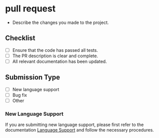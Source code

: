 # pull request

- Describe the changes you made to the project.

## Checklist

- [ ] Ensure that the code has passed all tests.
- [ ] The PR description is clear and complete.
- [ ] All relevant documentation has been updated.

## Submission Type

- [ ] New language support
- [ ] Bug fix
- [ ] Other

### New Language Support

If you are submitting new language support, please first refer to the documentation [Language Support](https://github.com/zizdlp/zbook-docs/blob/main/Development/LanguageSupport.md) and follow the necessary procedures.
